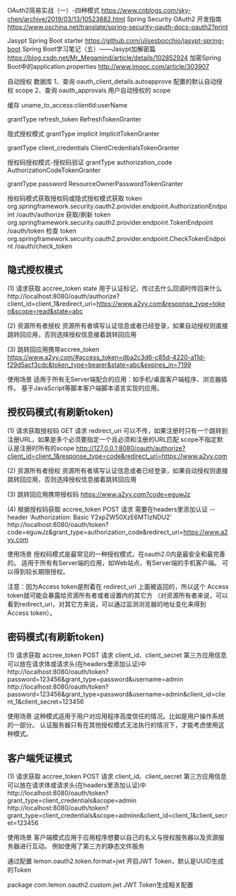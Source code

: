 OAuth2简易实战（一）-四种模式 https://www.cnblogs.com/sky-chen/archive/2019/03/13/10523882.html
Spring Security OAuth2 开发指南 https://www.oschina.net/translate/spring-security-oauth-docs-oauth2?print

Jasypt Spring Boot starter https://github.com/ulisesbocchio/jasypt-spring-boot
Spring Boot学习笔记（五）——Jasypt加解密篇 https://blog.csdn.net/Mr_Megamind/article/details/102852924
加密Spring Boot中的application.properties http://www.imooc.com/article/303907

自动授权
数据库
1、查询 oauth_client_details.autoapprove 配置的默认自动授权 scope 
2、查询 oauth_approvals 用户自动授权的 scope

缓存
uname_to_access:clientId:userName

grantType refresh_token       RefreshTokenGranter

隐式授权模式
grantType implicit            ImplicitTokenGranter

grantType client_credentials  ClientCredentialsTokenGranter

授权码授权模式-授权码验证
grantType authorization_code  AuthorizationCodeTokenGranter
          
grantType password            ResourceOwnerPasswordTokenGranter


授权码模式获取授权码或隐式授权模式获取 token
org.springframework.security.oauth2.provider.endpoint.AuthorizationEndpoint /oauth/authorize
获取/刷新 token
org.springframework.security.oauth2.provider.endpoint.TokenEndpoint /oauth/token
检查 token
org.springframework.security.oauth2.provider.endpoint.CheckTokenEndpoint /oauth/check_token


## 隐式授权模式
(1) 请求获取 accree_token
state 用于认证标记，传过去什么回调时传回来什么
http://localhost:8080/oauth/authorize?client_id=client_1&redirect_uri=https://www.a2yy.com&response_type=token&scope=read&state=abc

(2) 资源所有者授权
资源所有者填写认证信息或者已经登录，如果自动授权则直接跳转回应用，否则选择授权信息接着跳转回应用

(3) 跳转回应用携带accree_token
https://www.a2yy.com/#access_token=dba2c3d6-c85d-4220-a11d-f29d5acf3cdc&token_type=bearer&state=abc&expires_in=7199

使用场景
适用于所有无Server端配合的应用：如手机/桌面客户端程序、浏览器插件。
基于JavaScript等脚本客户端脚本语言实现的应用。


## 授权码模式(有刷新token)
(1) 请求获取授权码
GET 请求
redirect_uri 可以不传，如果注册时只有一个跳转到注册URL，如果是多个必须要指定一个且必须和注册的URL匹配
scope不指定默认是注册时所有的scope
http://127.0.0.1:8080/oauth/authorize?client_id=client_1&response_type=code&redirect_uri=https://www.a2yy.com

(2) 资源所有者授权
资源所有者填写认证信息或者已经登录，如果自动授权则直接跳转回应用，否则选择授权信息接着跳转回应用

(3) 跳转回应用携带授权码
https://www.a2yy.com?code=eguwJz

(4) 根据授权码获取 accree_token
POST 请求
需要在headers里添加认证 --header 'Authorization: Basic Y2xpZW50XzE6MTIzNDU2'
http://localhost:8080/oauth/token?code=eguwJz&grant_type=authorization_code&redirect_uri=https://www.a2yy.com

使用场景
授权码模式是最常见的一种授权模式，在oauth2.0内是最安全和最完善的。
适用于所有有Server端的应用，如Web站点、有Server端的手机客户端。
可以得到较长期限授权。

注意：因为Access token是附着在 redirect_uri 上面被返回的，所以这个 Access token就可能会暴露给资源所有者或者设置内的其它方
（对资源所有者来说，可以看到redirect_uri，对其它方来说，可以通过监测浏览器的地址变化来得到 Access token）。


## 密码模式(有刷新token)
(1) 请求获取 accree_token
POST 请求
client_id、client_secret 第三方应用信息可以放在请求体或请求头(在headers里添加认证)中
http://localhost:8080/oauth/token?password=123456&grant_type=password&username=admin
http://localhost:8080/oauth/token?password=123456&grant_type=password&username=admin&client_id=client_1&client_secret=123456

使用场景
这种模式适用于用户对应用程序高度信任的情况。比如是用户操作系统的一部分。
认证服务器只有在其他授权模式无法执行的情况下，才能考虑使用这种模式。


## 客户端凭证模式
(1) 请求获取 accree_token
POST 请求
client_id、client_secret 第三方应用信息可以放在请求体或请求头(在headers里添加认证)中
http://localhost:8080/oauth/token?grant_type=client_credentials&scope=admin
http://localhost:8080/oauth/token?grant_type=client_credentials&scope=adminn&client_id=client_1&client_secret=123456

使用场景
客户端模式应用于应用程序想要以自己的名义与授权服务器以及资源服务器进行互动。
例如使用了第三方的静态文件服务


通过配置 lemon.oauth2.token.format=jwt 开启JWT Token，默认是UUID生成的Token

package com.lemon.oauth2.custom.jwt JWT Token生成相关配置